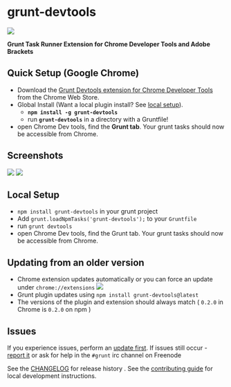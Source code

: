 grunt-devtools
==============
![](http://v14d.com/u/grunt-devtools-main.png)

__Grunt Task Runner Extension for Chrome Developer Tools and Adobe Brackets__


## Quick Setup (Google Chrome)

* Download the [Grunt Devtools extension for Chrome Developer Tools](https://chrome.google.com/webstore/detail/grunt-devtools/fbiodiodggnlakggeeckkjccjhhjndnb?hl=en)
 from the Chrome Web Store.
* Global Install (Want a local plugin install? See [local setup](#local-setup)).
  * __`npm install -g grunt-devtools`__
  * run __`grunt-devtools`__ in a directory with a Gruntfile!
* open Chrome Dev tools, find the __Grunt tab__. Your grunt tasks should now be accessible from Chrome.


## Screenshots

![](http://v14d.com/i/513393cbb7e8b.jpg)
![](http://v14d.com/i/5133941ceb6b4.jpg)

## Local Setup

* `npm install grunt-devtools` in your grunt project
* Add `grunt.loadNpmTasks('grunt-devtools');` to your `Gruntfile`
* run `grunt devtools`
* open Chrome Dev tools, find the Grunt tab. Your grunt tasks should now be accessible from Chrome.


## Updating from an older version

* Chrome extension updates automatically or you can force an update under `chrome://extensions` ![](http://v14d.com/i/513cbb8a20af4.png)
* Grunt plugin updates using `npm install grunt-devtools@latest`
* The versions of the plugin and extension should always match ( `0.2.0` in Chrome is `0.2.0` on npm )


## Issues

If you experience issues, perform an [update first](https://github.com/vladikoff/grunt-devtools#updating-from-an-older-version).
If issues still occur - [report it](https://github.com/vladikoff/grunt-devtools/issues) or ask for help in the  `#grunt` irc channel on Freenode

See the [CHANGELOG](CHANGELOG) for release history .
See the [contributing guide](contributing.md) for local development instructions.

